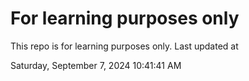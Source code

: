 # For learning purposes only
This repo is for learning purposes only.
Last updated at

Saturday, September 7, 2024 10:41:41 AM

